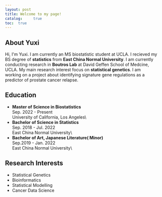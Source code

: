 ```yaml
---
layout: post
title: Welcome to my page!
catalog: 	 true
toc:  true
---
```


## About Yuxi

Hi, I'm Yuxi. I am currently an MS biostatistic student at UCLA. I recieved my BS degree of **statistics** from **East China Normal University**. I am currently conducting research in **Boutros Lab** at David Geffen School of Medcine, UCLA.
My main research interest focus on **statistical genetics**. I am working on a project about identifying signature gene regulations as a predictor of prostate cancer relapse. 
 
## Education

 - **Master of Science in Biostatistics**\
 Sep. 2022 - Present\
 University of California, Los Angeles\
 - **Bachelor of Science in Statistics**\
 Sep. 2018 - Jul. 2022\
 East China Normal University\
 - **Bachelor of Art, Japanese Literature( Minor)**\
 Sep.2019 - Jan. 2022\
 East China Normal University\
 
## Research Interests

 - Statistical Genetics
 - Bioinformatics
 - Statistical Modelling
 - Cancer Data Science
